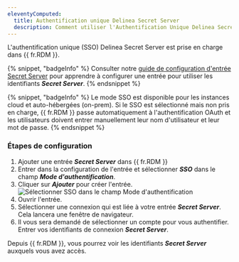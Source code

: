 ```yaml
---
eleventyComputed:
  title: Authentification unique Delinea Secret Server
  description: Comment utiliser l'Authentification Unique Delinea Secret Server dans {{ fr.RDM }}.
---
```

L'authentification unique (SSO) Delinea Secret Server est prise en charge dans {{ fr.RDM }}.

{% snippet, "badgeInfo" %}
Consulter notre [guide de configuration d'entrée Secret Server](/rdm/kb/rdm-windows/how-to-articles/secret-server-entry-configuration/) pour apprendre à configurer une entrée pour utiliser les identifiants ***Secret Server***.
{% endsnippet %}

{% snippet, "badgeInfo" %}
Le mode SSO est disponible pour les instances cloud et auto-hébergées (on-prem). Si le SSO est sélectionné mais non pris en charge, {{ fr.RDM }} passe automatiquement à l'authentification OAuth et les utilisateurs doivent entrer manuellement leur nom d'utilisateur et leur mot de passe.
{% endsnippet %}

### Étapes de configuration

1. Ajouter une entrée ***Secret Server*** dans {{ fr.RDM }}
1. Entrer dans la configuration de l'entrée et sélectionner ***SSO*** dans le champ ***Mode d'authentification***.
1. Cliquer sur ***Ajouter*** pour créer l'entrée.
![Sélectionner SSO dans le champ Mode d'authentification](https://cdnweb.devolutions.net/docs/docs_en_kb_KB6154.png)
1. Ouvrir l'entrée.
1. Sélectionner une connexion qui est liée à votre entrée ***Secret Server***. Cela lancera une fenêtre de navigateur.
1. Il vous sera demandé de sélectionner un compte pour vous authentifier. Entrer vos identifiants de connexion ***Secret Server***.

Depuis {{ fr.RDM }}, vous pourrez voir les identifiants ***Secret Server*** auxquels vous avez accès.
